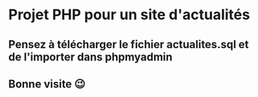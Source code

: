 # Projet PHP pour un site d'actualités
## Pensez à télécharger le fichier actualites.sql et de l'importer dans phpmyadmin


## Bonne visite 😉
